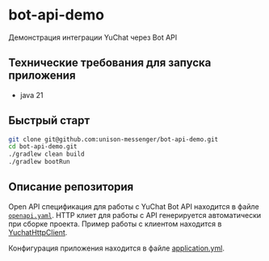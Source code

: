 # bot-api-demo
Демонстрация интеграции YuChat через Bot API

## Технические требования для запуска приложения

- java 21

## Быстрый старт
```bash
git clone git@github.com:unison-messenger/bot-api-demo.git
cd bot-api-demo.git
./gradlew clean build
./gradlew bootRun
```

## Описание репозитория

Open API спецификация для работы с YuChat Bot API находится в файле [`openapi.yaml`](spec/openapi.yaml). 
HTTP клиет для работы с API генерируется автоматически при сборке проекта. Пример работы с клиентом находится в 
[YuchatHttpClient](app/src/main/java/ai/yuchat/bot/examples/client/YuchatHttpClient.java).

Конфигурация приложения находится в файле [application.yml](app/src/main/resources/application.yaml).



